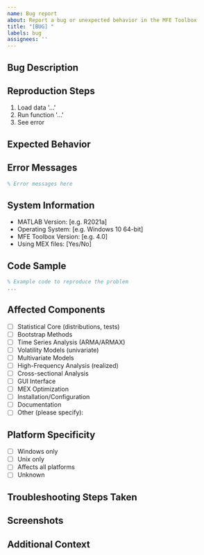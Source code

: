 ```yaml
---
name: Bug report
about: Report a bug or unexpected behavior in the MFE Toolbox
title: "[BUG] "
labels: bug
assignees: ''
---
```


## Bug Description
<!-- A clear and concise description of what the bug is -->

## Reproduction Steps
<!-- Steps to reproduce the behavior -->
1. Load data '...'
2. Run function '...'
3. See error

## Expected Behavior
<!-- A clear and concise description of what you expected to happen -->

## Error Messages
<!-- Copy and paste any error messages you received -->
```matlab
% Error messages here
```

## System Information
<!-- Information about your environment -->
- MATLAB Version: [e.g. R2021a]
- Operating System: [e.g. Windows 10 64-bit]
- MFE Toolbox Version: [e.g. 4.0]
- Using MEX files: [Yes/No]

## Code Sample
<!-- Minimal code example that reproduces the issue -->
```matlab
% Example code to reproduce the problem
...
```

## Affected Components
<!-- Which components of the MFE Toolbox are affected by this issue -->
- [ ] Statistical Core (distributions, tests)
- [ ] Bootstrap Methods
- [ ] Time Series Analysis (ARMA/ARMAX)
- [ ] Volatility Models (univariate)
- [ ] Multivariate Models
- [ ] High-Frequency Analysis (realized)
- [ ] Cross-sectional Analysis
- [ ] GUI Interface
- [ ] MEX Optimization
- [ ] Installation/Configuration
- [ ] Documentation
- [ ] Other (please specify): 

## Platform Specificity
<!-- Is this issue specific to one platform? -->
- [ ] Windows only
- [ ] Unix only
- [ ] Affects all platforms
- [ ] Unknown

## Troubleshooting Steps Taken
<!-- What troubleshooting steps have you already tried? -->
<!-- Please reference the troubleshooting guide: docs/troubleshooting.md -->

## Screenshots
<!-- If applicable, add screenshots to help explain your problem -->

## Additional Context
<!-- Add any other context about the problem here -->
<!-- Include information about data characteristics if relevant -->
